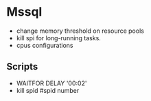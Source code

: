 # Mssql

* change memory threshold on resource pools
* kill spi for long-running tasks.
* cpus configurations

## Scripts
* WAITFOR DELAY '00:02'
* kill spid #spid number


